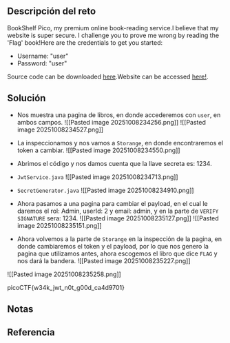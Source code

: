 ## Descripción del reto
BookShelf Pico, my premium online book-reading service.I believe that my website is super secure. I challenge you to prove me wrong by reading the 'Flag' book!Here are the credentials to get you started:

- Username: "user"
- Password: "user"

Source code can be downloaded [here](https://artifacts.picoctf.net/c/481/bookshelf-pico.zip).Website can be accessed [here!](http://saturn.picoctf.net:52588/).

## Solución
- Nos muestra una pagina de libros, en donde accederemos con `user`, en ambos campos.
![[Pasted image 20251008234256.png]]
![[Pasted image 20251008234527.png]]

- La inspeccionamos y nos vamos a `Storange`, en donde encontraremos el token a cambiar.
![[Pasted image 20251008234550.png]]

- Abrimos el código y nos damos cuenta que la llave secreta es: 1234.
- `JwtService.java`
![[Pasted image 20251008234713.png]]

- `SecretGenerator.java`
![[Pasted image 20251008234910.png]]

- Ahora pasamos a una pagina para cambiar el payload, en el cual le daremos el rol: Admin, userId: 2 y email: admin, y en la parte de `VERIFY SIGNATURE` sera: 1234.
![[Pasted image 20251008235127.png]]
![[Pasted image 20251008235151.png]]

- Ahora volvemos a la parte de `Storange` en la inspección de la pagina, en donde cambiaremos el token y el payload, por lo que nos genero la pagina que utilizamos antes, ahora escogemos el libro que dice `FLAG` y nos dará la bandera.
![[Pasted image 20251008235227.png]]

![[Pasted image 20251008235258.png]]

picoCTF{w34k_jwt_n0t_g00d_ca4d9701}

## Notas


## Referencia